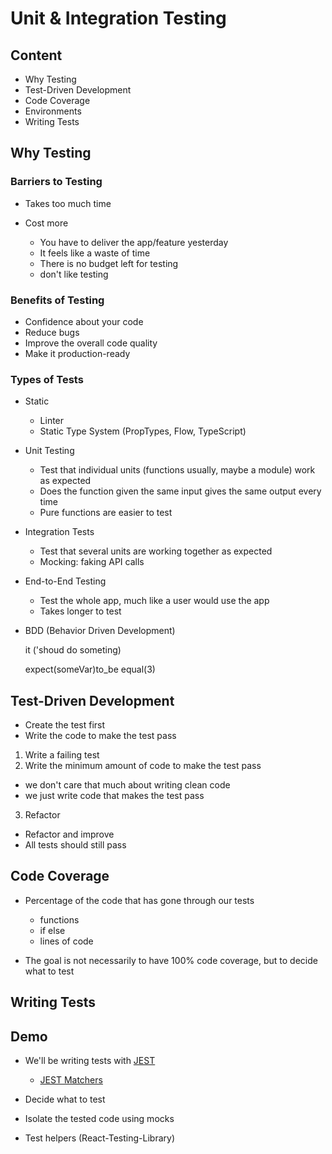 # Unit & Integration Testing

## Content

- Why Testing
- Test-Driven Development
- Code Coverage
- Environments
- Writing Tests

## Why Testing

### Barriers to Testing

- Takes too much time
- Cost more

  - You have to deliver the app/feature yesterday
  - It feels like a waste of time
  - There is no budget left for testing
  - don't like testing

### Benefits of Testing

- Confidence about your code
- Reduce bugs
- Improve the overall code quality
- Make it production-ready



### Types of Tests

- Static

  - Linter
  - Static Type System (PropTypes, Flow, TypeScript)

- Unit Testing

  - Test that individual units (functions usually, maybe a module) work as expected
  - Does the function given the same input gives the same output every time
  - Pure functions are easier to test

- Integration Tests

  - Test that several units are working together as expected
  - Mocking: faking API calls

- End-to-End Testing

  - Test the whole app, much like a user would use the app
  - Takes longer to test

- BDD (Behavior Driven Development)

  it ('shoud do someting)

  expect(someVar)to_be equal(3)

## Test-Driven Development

- Create the test first
- Write the code to make the test pass

1. Write a failing test
2. Write the minimum amount of code to make the test pass

  - we don't care that much about writing clean code
  - we just write code that makes the test pass 

3. Refactor

  - Refactor and improve
  - All tests should still pass

## Code Coverage

- Percentage of the code that has gone through our tests

  - functions
  - if else
  - lines of code

- The goal is not necessarily to have 100% code coverage, but to decide what to test

## Writing Tests

## Demo

- We'll be writing tests with [JEST](https://jestjs.io/)

  - [JEST Matchers](https://jestjs.io/docs/en/expect)

- Decide what to test
- Isolate the tested code using mocks
- Test helpers (React-Testing-Library)

